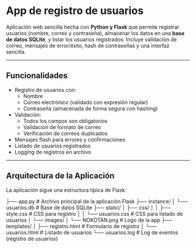 # App de registro de usuarios

Aplicación web sencilla hecha con **Python y Flask** que permite registrar usuarios (nombre, correo y contraseña), almacenar los datos en una **base de datos SQLite**, y listar los usuarios registrados. Incluye validación de correo, mensajes de error/éxito, hash de contraseñas y una interfaz sencilla.

---

##  Funcionalidades

- Registro de usuarios con:
  - Nombre
  - Correo electrónico (validado con expresión regular)
  - Contraseña (almacenada de forma segura con hashing)
- Validación:
  - Todos los campos son obligatorios
  - Validación de formato de correo
  - Verificación de correos duplicados
- Mensajes flash para errores y confirmaciones
- Listado de usuarios registrados
- Logging de registros en archivo

---

##  Arquitectura de la Aplicación

La aplicación sigue una estructura típica de Flask:

├── app.py # Archivo principal de la aplicación Flask
├── instance/
│ └── usuarios.db # Base de datos SQLite
├── static/
│ ├── css/
│ │ ├── style.css # CSS para registro
│ │ └── usuarios.css # CSS para listado de usuarios
│ └── images/
│ └── NOKOTAN.png # Logo de la app
├── templates/
│ ├── registro.html # Formulario de registro
│ └── usuarios.html # Listado de usuarios
└── usuarios.log # Log de eventos (registro de usuarios)
